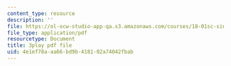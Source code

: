 ```yaml
---
content_type: resource
description: ''
file: https://ol-ocw-studio-app-qa.s3.amazonaws.com/courses/18-01sc-single-variable-calculus-fall-2010/4e1ef78aaa66bd9b418102a74042fbab_LUdI4-YCIh8.pdf
file_type: application/pdf
resourcetype: Document
title: 3play pdf file
uid: 4e1ef78a-aa66-bd9b-4181-02a74042fbab
---
```

